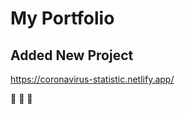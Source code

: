 # My Portfolio

## Added New Project

https://coronavirus-statistic.netlify.app/

:clap: :clap: :clap:
